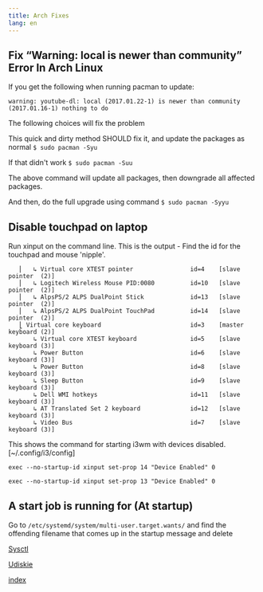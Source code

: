 ```yaml
---
title: Arch Fixes
lang: en
---
```


## Fix “Warning: local is newer than community” Error In Arch Linux

If you get the following when running pacman to update:

`warning: youtube-dl: local (2017.01.22-1) is newer than community (2017.01.16-1)
nothing to do`

The following choices will fix the problem

This quick and dirty method SHOULD fix it, and update the packages as normal
`$ sudo pacman -Syu`

If that didn't work
`$ sudo pacman -Suu`

The above command will update all packages, then downgrade all affected packages.

And then, do the full upgrade using command
`$ sudo pacman -Syyu`

## Disable touchpad on laptop

Run xinput on the command line. This is the output -
Find the id for the touchpad and mouse 'nipple'.


```⎡ Virtual core pointer                          id=2    [master pointer  (3)]
   ⎜   ↳ Virtual core XTEST pointer                id=4    [slave  pointer  (2)]  
   ⎜   ↳ Logitech Wireless Mouse PID:0080          id=10   [slave  pointer  (2)]  
   ⎜   ↳ AlpsPS/2 ALPS DualPoint Stick             id=13   [slave  pointer  (2)]  
   ⎜   ↳ AlpsPS/2 ALPS DualPoint TouchPad          id=14   [slave  pointer  (2)]  
   ⎣ Virtual core keyboard                         id=3    [master keyboard (2)]  
       ↳ Virtual core XTEST keyboard               id=5    [slave  keyboard (3)]  
       ↳ Power Button                              id=6    [slave  keyboard (3)]  
       ↳ Power Button                              id=8    [slave  keyboard (3)]  
       ↳ Sleep Button                              id=9    [slave  keyboard (3)]  
       ↳ Dell WMI hotkeys                          id=11   [slave  keyboard (3)]    
       ↳ AT Translated Set 2 keyboard              id=12   [slave  keyboard (3)]  
       ↳ Video Bus                                 id=7    [slave  keyboard (3)]  
```

This shows the command for starting i3wm with devices disabled. [~/.config/i3/config]

`exec --no-startup-id xinput set-prop 14 "Device Enabled" 0`

`exec --no-startup-id xinput set-prop 13 "Device Enabled" 0`

## A start job is running for (At startup)

Go to `/etc/systemd/system/multi-user.target.wants/` and find the offending filename that comes up in the startup message and delete

[Sysctl](Sysctl.md)

[Udiskie](Udiskie.md)

[index](index.md)
